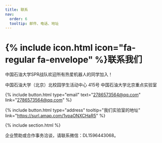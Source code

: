 ```yaml
---
title: 联系
nav:
  order: 6
  tooltip: 邮件、电话、地址
---
```


# {% include icon.html icon="fa-regular fa-envelope" %}联系我们

中国石油大学SPR战队欢迎所有热爱机器人的同学加入！

中国石油大学（北京）北校园学生活动中心  415号
中国石油大学北京重点实验室

{%
  include button.html
  type="email"
  text="2786573564@qq.com"
  link="2786573564@qq.com"
%}

{%
  include button.html
  type="address"
  tooltip="我们实验室的地址"
  link="https://surl.amap.com/1vpaONXCHaR5"
%}

{% include section.html %}

企业赞助或合作事务洽谈，请联系微信：DL1596443068。